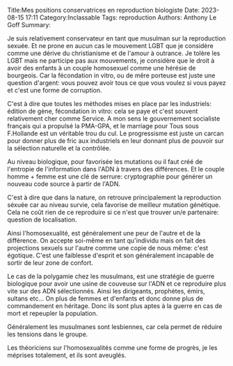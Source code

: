 Title:Mes positions conservatrices en reproduction biologiste
Date: 2023-08-15 17:11
Category:Inclassable
Tags: reproduction
Authors: Anthony Le Goff
Summary:

Je suis relativement conservateur en tant que musulman sur la reproduction sexuée. Et ne prone en aucun cas le mouvement LGBT que je considère comme une dérive du christianisme et de l'amour à outrance. Je tolère les LGBT mais ne participe pas aux mouvements, je considère que le droit à avoir des enfants à un couple homosexuel comme une hérésie de bourgeois. Car la fécondation in vitro, ou de mêre porteuse est juste une question d'argent: vous pouvez avoir tous ce que vous voulez si vous payez et c'est une forme de corruption. 

C'est à dire que toutes les méthodes mises en place par les industriels: édition de gène, fécondation in vitro: cela se paye et c'est souvent relativement cher comme Service. A mon sens le gouvernement socialiste français qui a propulsé la PMA-GPA, et le marriage pour Tous sous F.Hollande est un véritable trou du cul. Le progressisme est juste un carcan pour donner plus de fric aux industriels en leur donnant plus de pouvoir sur la sélection naturelle et la contrôlée. 

Au niveau biologique, pour favorisée les mutations ou il faut créé de l'entropie de l'information dans l'ADN à travers des différences. Et le couple homme + femme est une clé de serrure: cryptographie pour générer un nouveau code source à partir de l'ADN.

C'est à dire que dans la nature, on retrouve principalement la reproduction séxuée car au niveau survie, cela favorise de meilleur mutation génétique. Cela ne coût rien de ce reproduire si ce n'est que trouver un/e partenaire: question de localisation.

Ainsi l'homosexualité, est généralement une peur de l'autre et de la différence. On accepte soi-même en tant qu'individu mais on fait des projections sexuels sur l'autre comme une copie de nous même: c'est égotique. C'est une faiblesse d'esprit et son généralement incapable de sortir de leur zone de confort.

Le cas de la polygamie chez les musulmans, est une stratégie de guerre biologique pour avoir une usine de couveuse sur l'ADN et ce reproduire plus vite sur des ADN sélectionnés. Ainsi les dirigeants, prophètes, émirs, sultans etc... On plus de femmes et d'enfants et donc donne plus de commandement en héritage. Donc ils sont plus aptes à la guerre en cas de mort et repeupler la population.

Généralement les musulmanes sont lesbiennes, car cela permet de réduire les tensions dans le groupe.

Les théoriciens sur l'homosexualités comme une forme de progrès, je les méprises totalement, et ils sont aveuglés. 